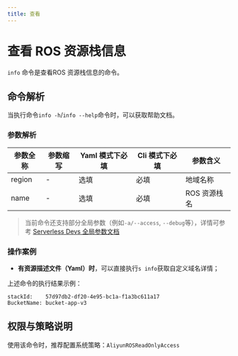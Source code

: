 ```yaml
---
title: 查看
---
```

# 查看 ROS 资源栈信息

`info` 命令是查看ROS 资源栈信息的命令。

## 命令解析

当执行命令`info -h`/`info --help`命令时，可以获取帮助文档。

### 参数解析

| 参数全称 | 参数缩写 | Yaml 模式下必填 | Cli 模式下必填 | 参数含义     |
| -------- | -------- | --------------- | -------------- | ------------ |
| region   | -        | 选填            | 必填           | 地域名称     |
| name     | -        | 选填            | 必填           | ROS 资源栈名 |

> 当前命令还支持部分全局参数（例如`-a/--access`, `--debug`等），详情可参考 [Serverless Devs 全局参数文档](../../builtin/index.md)

### 操作案例

- **有资源描述文件（Yaml）时**，可以直接执行`s info`获取自定义域名详情；

上述命令的执行结果示例：

```text
stackId:    57d97db2-df20-4e95-bc1a-f1a3bc611a17
BucketName: bucket-app-v3
```

## 权限与策略说明

使用该命令时，推荐配置系统策略：`AliyunROSReadOnlyAccess`
